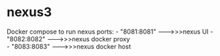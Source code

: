 # nexus3
Docker compose to run nexus
ports:
      - "8081:8081" --->>>nexus UI
      - "8082:8082" --->>>nexus docker proxy  
      - "8083:8083" --->>>nexus docker host
